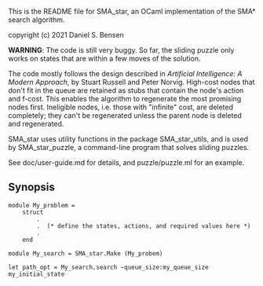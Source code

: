
This is the README file for SMA_star, an OCaml implementation of the SMA* search algorithm.

copyright (c) 2021 Daniel S. Bensen

**WARNING**: The code is still very buggy. So far, the sliding puzzle only works on states that
are within a few moves of the solution.

The code mostly follows the design described in *Artificial Intelligence: A Modern Approach*, by Stuart Russell and Peter Norvig. High-cost nodes that don't fit in the queue are retained as stubs that contain the node's action and f-cost. This enables the algorithm to regenerate the most promising nodes first. Ineligible nodes, i.e. those with "infinite" cost, are deleted completely; they can't be regenerated unless the parent node is deleted and regenerated.

SMA_star uses utility functions in the package SMA_star_utils, and is used by SMA_star_puzzle, a command-line program that solves sliding puzzles.

See doc/user-guide.md for details, and puzzle/puzzle.ml for an example.


## Synopsis ##

	module My_problem =
    	struct
			.
			.  (* define the states, actions, and required values here *)
			.
		end

	module My_search = SMA_star.Make (My_probem)
    
    let path_opt = My_search.search ~queue_size:my_queue_size my_initial_state

